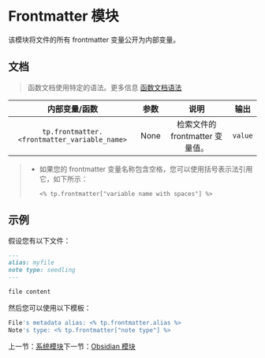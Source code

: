 # Frontmatter 模块

该模块将文件的所有 frontmatter 变量公开为内部变量。

## 文档

> 函数文档使用特定的语法。更多信息 [函数文档语法](../Templater/语法.md#函数文档语法)

|                内部变量/函数                 | 参数 |              说明               |  输出   |
| :------------------------------------------: | :--: | :-----------------------------: | :-----: |
| `tp.frontmatter.<frontmatter_variable_name>` | None | 检索文件的 frontmatter 变量值。 | `value` |

> - 如果您的 frontmatter 变量名称包含空格，您可以使用括号表示法引用它，如下所示：
>
>   `<% tp.frontmatter["variable name with spaces"] %>`

## 示例

假设您有以下文件：

```markdown
---
alias: myfile
note type: seedling
---

file content
```

然后您可以使用以下模板：

```js
File's metadata alias: <% tp.frontmatter.alias %>
Note's type: <% tp.frontmatter["note type"] %>
```

上一节：[系统模块](系统模块.md)下一节：[Obsidian 模块](Obsidian%20模块.md)